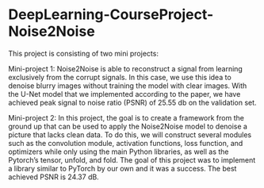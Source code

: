 # DeepLearning-CourseProject-Noise2Noise

This project is consisting of two mini projects:

Mini-project 1: Noise2Noise is able to reconstruct a signal from learning exclusively from the corrupt signals. In this case, we use this idea to denoise 
blurry images without training the model with clear images. With the U-Net model that we implemented according to the paper, we have achieved peak signal 
to noise ratio (PSNR) of 25.55 db on the validation set.

Mini-project 2: In this project, the goal is to create a framework from the ground up that can be used to apply the Noise2Noise model to denoise a 
picture that lacks clean data. To do this, we will construct several modules such as the convolution module, activation functions, loss function, 
and optimizers while only using the main Python libraries, as well as the Pytorch’s tensor, unfold, and fold. The goal of this project was to implement 
a library similar to PyTorch by our own and it was a success. The best achieved PSNR is 24.37 dB.
